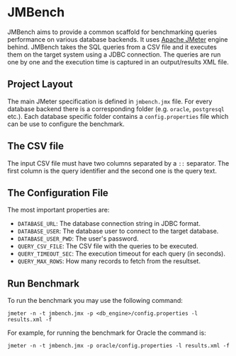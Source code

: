 # JMBench

JMBench aims to provide a common scaffold for benchmarking queries performance
on various database backends. It uses [Apache JMeter](https://jmeter.apache.org/)
engine behind. JMBench takes the SQL queries from a CSV file and it executes
them on the target system using a JDBC connection. The queries are run one by
one and the execution time is captured in an output/results XML file.

## Project Layout

The main JMeter specification is defined in `jmbench.jmx` file. For every
database backend there is a corresponding folder (e.g. `oracle`, `postgresql`
etc.). Each database specific folder contains a `config.properties` file which
can be use to configure the benchmark.

## The CSV file

The input CSV file must have two columns separated by a `::` separator. The
first column is the query identifier and the second one is the query text.

## The Configuration File

The most important properties are:

  * `DATABASE_URL`: The database connection string in JDBC format.
  * `DATABASE_USER`: The database user to connect to the target database.
  * `DATABASE_USER_PWD`: The user's password.
  * `QUERY_CSV_FILE`: The CSV file with the queries to be executed.
  * `QUERY_TIMEOUT_SEC`: The execution timeout for each query (in seconds).
  * `QUERY_MAX_ROWS`: How many records to fetch from the resultset.

## Run Benchmark

To run the benchmark you may use the following command:

    jmeter -n -t jmbench.jmx -p <db_engine>/config.properties -l results.xml -f

For example, for running the benchmark for Oracle the command is:

    jmeter -n -t jmbench.jmx -p oracle/config.properties -l results.xml -f

